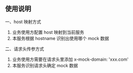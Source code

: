 
## 使用说明

一、host 映射方式

1. 业务使用方配置 host 映射到当前服务
2. 本服务根据 hostname 识别出使用哪个 mock 数据

二、请求头传参方式

1. 业务使用方需要在请求头里添加 x-mock-domain: 'xxx.com'
2. 本服务识别请求头确定 mock 数据
